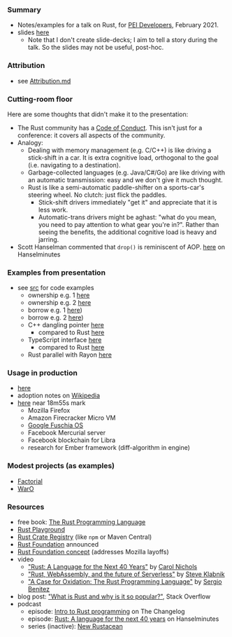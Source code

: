### Summary

* Notes/examples for a talk on Rust, for [PEI Developers](http://peidevs.github.io/), February 2021.
* slides [here](./doc)
    - Note that I don't create slide-decks; I aim to tell a story during the talk. So the slides may not be useful, post-hoc.

### Attribution

* see [Attribution.md](./Attribution.md)

### Cutting-room floor

Here are some thoughts that didn't make it to the presentation:

* The Rust community has a [Code of Conduct](https://www.rust-lang.org/policies/code-of-conduct#:~:text=We%20are%20committed%20to%20providing,nationality%2C%20or%20other%20similar%20characteristic.). This isn't just for a conference: it covers all aspects of the community.
* Analogy:
    - Dealing with memory management (e.g. C/C++) is like driving a stick-shift in a car. It is extra cognitive load, orthogonal to the goal (i.e. navigating to a destination).
    - Garbage-collected languages (e.g. Java/C#/Go) are like driving with an automatic transmission: easy and we don't give it much thought.
    - Rust is like a semi-automatic paddle-shifter on a sports-car's steering wheel. No clutch: just flick the paddles.
        - Stick-shift drivers immediately "get it" and appreciate that it is less work.
        - Automatic-trans drivers might be aghast: "what do you mean, you need to pay attention to what gear you're in?". Rather than seeing the benefits, the additional cognitive load is heavy and jarring.
* Scott Hanselman commented that `drop()` is reminiscent of AOP. [here](https://hanselminutes.com/713/rust-a-language-for-the-next-40-years-with-carol-nichols) on Hanselminutes

### Examples from presentation

* see [src](./src) for code examples
    - ownership e.g. 1 [here](./src/rust/cats_3_ownership_1)
    - ownership e.g. 2 [here](./src/rust/cats_3_ownership_2)
    - borrow e.g. 1 [here](./src/rust/cats_4_borrow_1))
    - borrow e.g. 2 [here](./src/rust/cats_4_borrow_2))
    - C++ dangling pointer [here](./src/c%2B%2B/cats_5_dangling_pointer)
        - compared to Rust [here](./src/rust/cats_5_compared_to_cpp)
    - TypeScript interface [here](./src/typescript)
        - compared to Rust [here](./src/rust/cats_6_lifetimes)
    - Rust parallel with Rayon [here](./src/rust/cats_7_rayon)

### Usage in production

* [here](https://serokell.io/blog/rust-companies)
* adoption notes on [Wikipedia](https://en.wikipedia.org/wiki/Rust_(programming_language)#Adoption)
* [here](https://changelog.com/podcast/takeover-codeish-34) near 18m55s mark
    - Mozilla Firefox
    - Amazon Firecracker Micro VM
    - [Google Fuschia OS](https://en.wikipedia.org/wiki/Google_Fuchsia) 
    - Facebook Mercurial server
    - Facebook blockchain for Libra
    - research for Ember framework (diff-algorithm in engine)

### Modest projects (as examples)

* [Factorial](https://github.com/codetojoy/Factorial_Rust)
* [WarO](https://github.com/codetojoy/WarO_Rust) 

### Resources

* free book: [The Rust Programming Language](https://doc.rust-lang.org/book/)
* [Rust Playground](https://play.rust-lang.org/)
* [Rust Crate Registry](https://crates.io/) (like `npm` or Maven Central)
* [Rust Foundation](https://foundation.rust-lang.org/posts/2021-02-08-hello-world/) announced
* [Rust Foundation concept](https://blog.rust-lang.org/2020/08/18/laying-the-foundation-for-rusts-future.html) (addresses Mozilla layoffs)
* video
    - ["Rust: A Language for the Next 40 Years"](https://www.youtube.com/watch?v=A3AdN7U24iU) by [Carol Nichols](https://twitter.com/Carols10cents)
    - ["Rust, WebAssembly, and the future of Serverless"](https://www.youtube.com/watch?v=CMB6AlE1QuI) by [Steve Klabnik](https://twitter.com/steveklabnik)
    - ["A Case for Oxidation: The Rust Programming Language"](https://www.youtube.com/watch?v=cDFSrVhnZKo) by [Sergio Benitez](https://github.com/SergioBenitez)
* blog post: ["What is Rust and why is it so popular?"](https://stackoverflow.blog/2020/01/20/what-is-rust-and-why-is-it-so-popular/), Stack Overflow 
* podcast
    - episode: [Intro to Rust programming](https://changelog.com/podcast/takeover-codeish-34) on The Changelog
    - episode: [Rust: A language for the next 40 years](https://hanselminutes.com/713/rust-a-language-for-the-next-40-years-with-carol-nichols) on Hanselminutes
    - series (inactive): [New Rustacean](https://newrustacean.com/)
